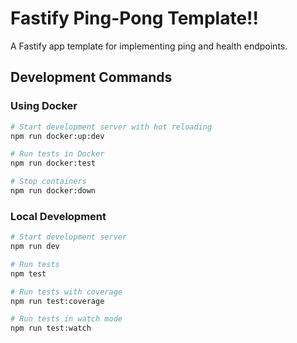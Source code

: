 # Fastify Ping-Pong Template!!

A Fastify app template for implementing ping and health endpoints.

## Development Commands

### Using Docker
```bash
# Start development server with hot reloading
npm run docker:up:dev

# Run tests in Docker
npm run docker:test

# Stop containers
npm run docker:down
```

### Local Development
```bash
# Start development server
npm run dev

# Run tests
npm test

# Run tests with coverage
npm run test:coverage

# Run tests in watch mode
npm run test:watch
```
